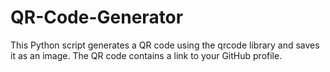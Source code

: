 # QR-Code-Generator
This Python script generates a QR code using the qrcode library and saves it as an image. The QR code contains a link to your GitHub profile.
